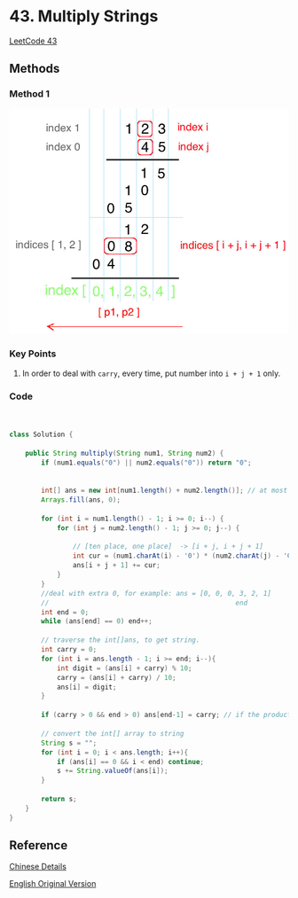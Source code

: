 # 43. Multiply Strings

[LeetCode 43](https://leetcode.com/problems/multiply-strings/)


## Methods

### Method 1
![](../../Image/Mutiply_String.png)

### Key Points
1. In order to deal with `carry`, every time, put number into `i + j + 1` only. 

### Code
```java


class Solution {

    public String multiply(String num1, String num2) {
        if (num1.equals("0") || num2.equals("0")) return "0";
        
        
        int[] ans = new int[num1.length() + num2.length()]; // at most  num1.length() + num2.length() digits
        Arrays.fill(ans, 0); 
        
        for (int i = num1.length() - 1; i >= 0; i--) {
            for (int j = num2.length() - 1; j >= 0; j--) {
                
                // [ten place, one place]  -> [i + j, i + j + 1]
                int cur = (num1.charAt(i) - '0') * (num2.charAt(j) - '0'); 
                ans[i + j + 1] += cur;  
            }
        }
        //deal with extra 0, for example: ans = [0, 0, 0, 3, 2, 1] 
        //                                               end
        int end = 0; 
        while (ans[end] == 0) end++; 
        
        // traverse the int[]ans, to get string.
        int carry = 0; 
        for (int i = ans.length - 1; i >= end; i--){
            int digit = (ans[i] + carry) % 10;
            carry = (ans[i] + carry) / 10; 
            ans[i] = digit; 
        }

        if (carry > 0 && end > 0) ans[end-1] = carry; // if the product needs carry to more digit than num1 and num2

        // convert the int[] array to string 
        String s = ""; 
        for (int i = 0; i < ans.length; i++){
            if (ans[i] == 0 && i < end) continue; 
            s += String.valueOf(ans[i]);
        }
        
        return s;
    }   
}

```


## Reference
[Chinese Details](https://leetcode-cn.com/problems/multiply-strings/solution/gao-pin-mian-shi-xi-lie-zi-fu-chuan-cheng-fa-by-la/)

[English Original Version](https://leetcode.com/problems/multiply-strings/discuss/17605/Easiest-JAVA-Solution-with-Graph-Explanation)